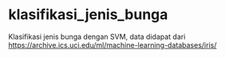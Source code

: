 # klasifikasi_jenis_bunga
Klasifikasi jenis bunga dengan SVM, data didapat dari https://archive.ics.uci.edu/ml/machine-learning-databases/iris/
